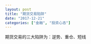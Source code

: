 ```yaml
---
layout: post
title: "期货交易陷阱"
date: "2017-12-21"
categories: ["金融", "投资心态"]
---
```


期货交易的三大陷阱为：逆势、重仓、短线
